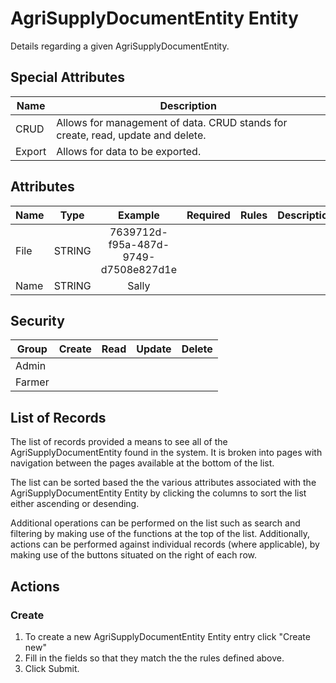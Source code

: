 # AgriSupplyDocumentEntity Entity

Details regarding a given AgriSupplyDocumentEntity.

## Special Attributes

| Name   | Description                                                                     |
| ------ | ------------------------------------------------------------------------------- |
| CRUD   | Allows for management of data. CRUD stands for create, read, update and delete. |
| Export | Allows for data to be exported.                                                 |

## Attributes

| Name |  Type  |               Example                |        Required         | Rules     | Description |
| ---- | :----: | :----------------------------------: | :---------------------: | --------- | ----------- |
| File | STRING | 7639712d-f95a-487d-9749-d7508e827d1e | <i class="fa fa-times"> | <ul></ul> |             |
| Name | STRING |                Sally                 | <i class="fa fa-times"> | <ul></ul> |             |

## Security

| Group  |         Create          |          Read           |         Update          |         Delete          |
| ------ | :---------------------: | :---------------------: | :---------------------: | :---------------------: |
| Admin  | <i class="fa fa-check"> | <i class="fa fa-check"> | <i class="fa fa-check"> | <i class="fa fa-check"> |
| Farmer | <i class="fa fa-times"> | <i class="fa fa-check"> | <i class="fa fa-times"> | <i class="fa fa-times"> |

## List of Records

The list of records provided a means to see all of the AgriSupplyDocumentEntity found in the system. It is broken into pages with navigation between the pages available at the bottom of the list.

The list can be sorted based the the various attributes associated with the AgriSupplyDocumentEntity Entity by clicking the columns to sort the list either ascending or desending.

Additional operations can be performed on the list such as search and filtering by making use of the functions at the top of the list. Additionally, actions can be performed against individual records (where applicable),
by making use of the buttons situated on the right of each row.

## Actions

### Create

1. To create a new AgriSupplyDocumentEntity Entity entry click "Create new"
2. Fill in the fields so that they match the the rules defined above.
3. Click Submit.
